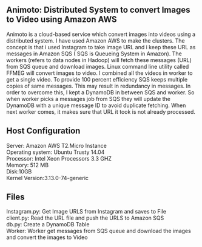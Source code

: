
Animoto: Distributed System to convert Images to Video using Amazon AWS
--------

Animoto is a cloud-based service which convert images into videos using a distributed system.  I have used Amazon AWS to make the clusters.  The concept is that i used Instagram to take image URL and i keep these URL as messages in Amazon SQS ( SQS is Queueing System in Amazon). The workers (refers to data nodes in Hadoop) will fetch these messages (URL) from SQS queue and download images.
Linux command line utility called FFMEG will convert images to video. I combined all the videos in worker to get a single video. 
To provide 100 percent efficiency SQS keeps multiple copies of same messages. 
This may result in redundancy in messages. In order to overcome this, I kept a DynamoDB in between SQS and worker. 
So when worker picks a messages job from SQS they will update the DynamoDB with a unique message ID  to avoid duplicate fetching. 
When next worker comes, it makes sure that URL it took is not already processed.

Host Configuration
------------------
Server: Amazon AWS T2.Micro Instance<br />
Operating system: Ubuntu Trusty 14.04<br />
Processor:  Intel Xeon Processors 3.3 GHZ<br />
Memory: 512 MB<br />
Disk:10GB<br />
Kernel Version:3.13.0-74-generic<br />


Files
------------------
Instagram.py: Get Image URLS from Instagram and saves to File<br />
client.py: Read the URL file and push the URLS to Amazon SQS<br />
db.py: Create a DynamoDB Table<br />
Worker: Worker get messages from SQS queue and download the images and convert the images to Video<br />





